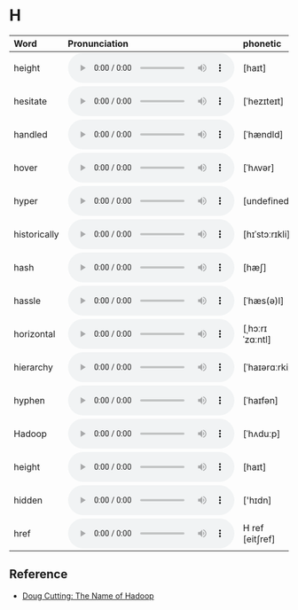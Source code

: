 
# H

| Word  | Pronunciation | phonetic |
| :-- | :-- | :-- |
| height | <audio src="/awesome-pronunciation/public/audio/height.mp3" controls="controls" controlslist="nodownload"></audio> | [haɪt] |
| hesitate | <audio src="/awesome-pronunciation/public/audio/hesitate.mp3" controls="controls" controlslist="nodownload"></audio> | [ˈhezɪteɪt] |
| handled | <audio src="/awesome-pronunciation/public/audio/handled.mp3" controls="controls" controlslist="nodownload"></audio> | [ˈhændld] |
| hover | <audio src="/awesome-pronunciation/public/audio/hover.mp3" controls="controls" controlslist="nodownload"></audio> | [ˈhʌvər] |
| hyper | <audio src="/awesome-pronunciation/public/audio/hyper.mp3" controls="controls" controlslist="nodownload"></audio> | [undefined] |
| historically | <audio src="/awesome-pronunciation/public/audio/historically.mp3" controls="controls" controlslist="nodownload"></audio> | [hɪˈstɔːrɪkli] |
| hash | <audio src="/awesome-pronunciation/public/audio/hash.mp3" controls="controls" controlslist="nodownload"></audio> | [hæʃ] |
| hassle | <audio src="/awesome-pronunciation/public/audio/hassle.mp3" controls="controls" controlslist="nodownload"></audio> | [ˈhæs(ə)l] |
| horizontal | <audio src="/awesome-pronunciation/public/audio/horizontal.mp3" controls="controls" controlslist="nodownload"></audio> | [ˌhɔːrɪˈzɑːntl] |
| hierarchy | <audio src="/awesome-pronunciation/public/audio/hierarchy.mp3" controls="controls" controlslist="nodownload"></audio> | [ˈhaɪərɑːrki] |
| hyphen | <audio src="/awesome-pronunciation/public/audio/hyphen.mp3" controls="controls" controlslist="nodownload"></audio> | [ˈhaɪfən] |
| Hadoop | <audio src="/awesome-pronunciation/public/audio/Hadoop.mp3" controls="controls" controlslist="nodownload"></audio> | [ˈhʌduːp] |
| height | <audio src="/awesome-pronunciation/public/audio/height.mp3" controls="controls" controlslist="nodownload"></audio> | [haɪt] |
| hidden | <audio src="/awesome-pronunciation/public/audio/hidden.mp3" controls="controls" controlslist="nodownload"></audio> | ['hɪdn] |
| href | <audio src="/awesome-pronunciation/public/audio/href.mp3" controls="controls" controlslist="nodownload"></audio> | H ref [eit∫ref] |

## Reference

- [Doug Cutting: The Name of Hadoop](https://www.youtube.com/watch?v=irK7xHUmkUA)
